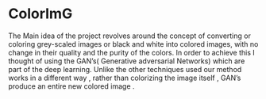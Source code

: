 # ColorImG
The Main idea of the project revolves around the concept of  converting or coloring  grey-scaled images or black and white into colored images, with no change in their quality and the purity of the colors. In order to achieve this I thought of using the GAN’s( Generative adversarial Networks) which are part of the deep learning. Unlike the other techniques used our method works in a different way , rather than colorizing the image itself , GAN’s produce an entire new colored image . 
